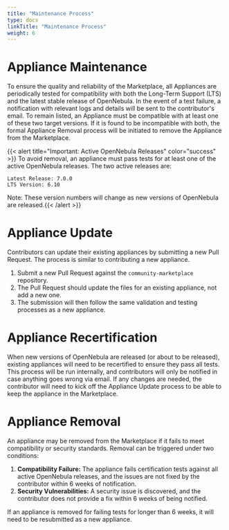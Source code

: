 ```yaml
---
title: "Maintenance Process"
type: docs
linkTitle: "Maintenance Process"
weight: 6
---
```


# Appliance Maintenance

To ensure the quality and reliability of the Marketplace, all Appliances are periodically tested for compatibility with both the Long-Term Support (LTS) and the latest stable release of OpenNebula. In the event of a test failure, a notification with relevant logs and details will be sent to the contributor's email. To remain listed, an Appliance must be compatible with at least one of these two target versions. If it is found to be incompatible with both, the formal Appliance Removal process will be initiated to remove the Appliance from the  Marketplace.

{{< alert title="Important: Active OpenNebula Releases" color="success" >}}
To avoid removal, an appliance must pass tests for at least one of the active OpenNebula releases. The two active releases are:

    Latest Release: 7.0.0
    LTS Version: 6.10

Note: These version numbers will change as new versions of OpenNebula are released.{{< /alert >}} 

# Appliance Update

Contributors can update their existing appliances by submitting a new Pull Request. The process is similar to contributing a new appliance.

1. Submit a new Pull Request against the ``community-marketplace`` repository.
2. The Pull Request should update the files for an existing appliance, not add a new one.
3. The submission will then follow the same validation and testing processes as a new appliance.

# Appliance Recertification

When new versions of OpenNebula are released (or about to be released), existing appliances will need to be recertified to ensure they pass all tests. This process will be run internally, and contributors will only be notified in case anything goes wrong via email. If any changes are needed, the contributor will need to kick off the Appliance Update process to be able to keep the appliance in the Marketplace. 

# Appliance Removal

An appliance may be removed from the Marketplace if it fails to meet compatibility or security standards. Removal can be triggered under two conditions:

1. **Compatibility Failure:** The appliance fails certification tests against all active OpenNebula releases, and the issues are not fixed by the contributor within 6 weeks of notification.
2. **Security Vulnerabilities:** A security issue is discovered, and the contributor does not provide a fix within 6 weeks of being notified.

If an appliance is removed for failing tests for longer than 6 weeks, it will need to be resubmitted as a new appliance.
